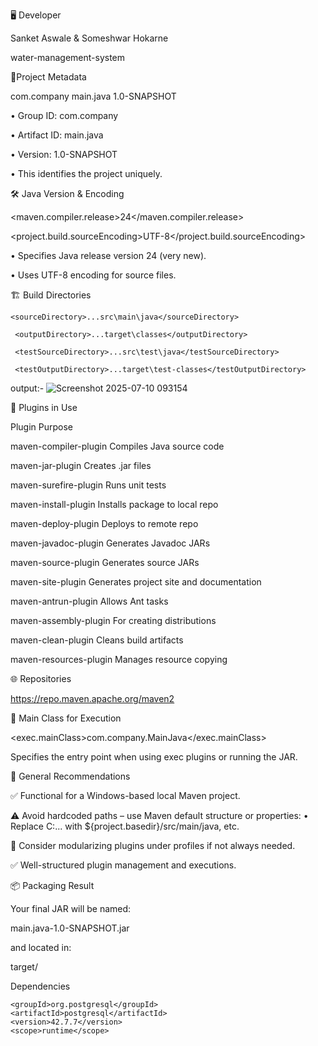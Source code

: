 🖥 Developer

Sanket Aswale
& Someshwar Hokarne


water-management-system

🔧Project Metadata

<groupId>com.company</groupId>
<artifactId>main.java</artifactId>
<version>1.0-SNAPSHOT</version>

•	Group ID: com.company

•	Artifact ID: main.java

•	Version: 1.0-SNAPSHOT

•	This identifies the project uniquely.

🛠️ Java Version & Encoding

<maven.compiler.release>24</maven.compiler.release>

<project.build.sourceEncoding>UTF-8</project.build.sourceEncoding>

•	Specifies Java release version 24 (very new).

•	Uses UTF-8 encoding for source files.


🏗️ Build Directories

    <sourceDirectory>...src\main\java</sourceDirectory>

     <outputDirectory>...target\classes</outputDirectory>

     <testSourceDirectory>...src\test\java</testSourceDirectory>
 
     <testOutputDirectory>...target\test-classes</testOutputDirectory>

output:-
![Screenshot 2025-07-10 093154](https://github.com/user-attachments/assets/4e603e92-7c32-4eaf-87bd-73f4d96636a4)


🔌 Plugins in Use 

Plugin	Purpose

maven-compiler-plugin	Compiles Java source code

maven-jar-plugin	Creates .jar files

maven-surefire-plugin	Runs unit tests

maven-install-plugin	Installs package to local repo

maven-deploy-plugin	Deploys to remote repo

maven-javadoc-plugin	Generates Javadoc JARs

maven-source-plugin	Generates source JARs

maven-site-plugin	Generates project site and documentation

maven-antrun-plugin	Allows Ant tasks

maven-assembly-plugin	For creating distributions

maven-clean-plugin	Cleans build artifacts

maven-resources-plugin	Manages resource copying

🌐 Repositories

<url>https://repo.maven.apache.org/maven2</url>

📄 Main Class for Execution

<exec.mainClass>com.company.MainJava</exec.mainClass>

Specifies the entry point when using exec plugins or running the JAR.

📌 General Recommendations

✅ Functional for a Windows-based local Maven project.

⚠️ Avoid hardcoded paths – use Maven default structure or properties:
•	Replace C:\... with ${project.basedir}/src/main/java, etc.

🔼 Consider modularizing plugins under profiles if not always needed.

✅ Well-structured plugin management and executions.

📦 Packaging Result

Your final JAR will be named:

main.java-1.0-SNAPSHOT.jar

and located in:

target/

Dependencies
<!-- https://mvnrepository.com/artifact/org.postgresql/postgresql -->

<dependency>
  
    <groupId>org.postgresql</groupId>
    <artifactId>postgresql</artifactId>
    <version>42.7.7</version>
    <scope>runtime</scope>
</dependency>

